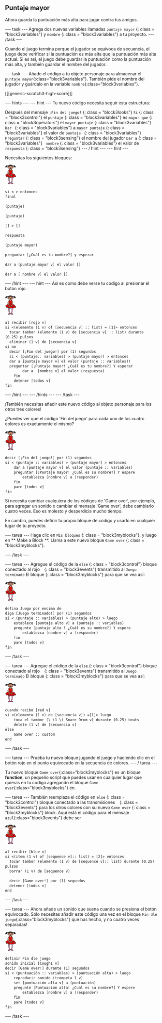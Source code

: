 ## Puntaje mayor

Ahora guarda la puntuación más alta para jugar contra tus amigos.

\--- task \--- Agrega dos nuevas variables llamadas ` puntaje mayor ` {: class = "block3variables"} y ` nombre ` {: class = "block3variables"} a tu proyecto. \--- /task \---

Cuando el juego termina porque el jugador se equivoca de secuencia, el juego debe verificar si la puntuación es más alta que la puntuación más alta actual. Si es así, el juego debe guardar la puntuación como la puntuación más alta, y también guardar el nombre del jugador.

\--- task \--- Añade el código a tu objeto personaje para almacenar el `puntaje mayor`{:class="block3variables"}. También pide el nombre del jugador y guárdalo en la variable `nombre`{:class="block3variables"}.

[[[generic-scratch3-high-score]]]

\--- hints \--- \--- hint \--- Tu nuevo código necesita seguir esta estructura:

Después del mensaje ` ¡Fin del juego! ` {: class = "block3looks"} ` Si ` {: class = "block3control"} el ` puntaje ` {: class = "block3variables"} es ` mayor que ` {: class = "block3operators"} el ` mayor puntaje ` {: class = "block3variables"} `Dar ` {: class = "block3variables"} a ` mayor puntaje ` {: class = "block3variables"} el valor de `puntaje ` {: class = "block3variables"} ` Preguntar ` {: class = "block3sensing"} el nombre del jugador ` Dar a ` {: class = "block3variables"} ` nombre` {: class = "block3variables"} el valor de ` respuesta ` {: class = "block3sensing"} \--- / hint \--- \--- hint \---

Necesitas los siguientes bloques:

![bailarina](images/ballerina.png)

```blocks3
si < > entonces
final

(puntaje)

(puntaje)

[] > []

respuesta

(puntaje mayor)

preguntar [¿Cuál es tu nombre?] y esperar

dar a [puntaje mayor v] el valor [] 

dar a [ nombre v] el valor [] 
```

\--- /hint \--- \--- hint \--- Así es como debe verse tu código al presionar el botón rojo:

![bailarina](images/ballerina.png)

```blocks3
al recibir [rojo v]
si <(elemento (1 v) of [secuencia v] :: list) = [1]> entonces 
  tocar tambor (elemento (1 v) de [secuencia v] :: list) durante (0.25) pulsos
  eliminar (1 v) de [secuencia v]
si no
  decir [¡Fin del juego!] por (1) segundos
  si < (puntaje:: variables) > (puntaje mayor) > entonces
  dar a [puntaje mayor v] el valor (puntaje :: variables)!
  preguntar [¡Puntaje mayor! ¿Cuál es tu nombre?] Y esperar
        dar a  [nombre v] el valor (respuesta)
    fin
    detener [todos v]
fin
```

\--- /hint \--- \--- /hints \--- \--- /task \---

¡También necesitas añadir este nuevo código al objeto personaje para los otros tres colores!

¿Puedes ver que el código 'Fin del juego' para cada uno de los cuatro colores es exactamente el mismo?

![bailarina](images/ballerina.png)

```blocks3
decir [¡Fin del juego!] por (1) segundos
si < (puntaje :: variables) > (puntaje mayor) > entonces
    dar a [puntaje mayor v] el valor (puntaje :: variables)
    preguntar [¡Puntaje mayor! ¿Cuál es su nombre?] Y espere
        establezca [nombre v] a (responder)
    fin
    pare [todos v]
fin
```

Si necesita cambiar cualquiera de los códigos de 'Game over', por ejemplo, para agregar un sonido o cambiar el mensaje 'Game over', debe cambiarlo cuatro veces. Eso es molesto y desperdicia mucho tiempo.

En cambio, puedes definir tu propio bloque de código y usarlo en cualquier lugar de tu proyecto.

\--- tarea \--- Haga clic en ` Mis bloques ` {: class = "block3myblocks"}, y luego en ** Make a Block **. Llama a este nuevo bloque ` Game over ` {: class = "block3myblocks"}.

\--- /task \---

\--- tarea \--- Agregue el código de la ` else ` {: class = "block3control"} bloque conectado al rojo ` ` {: class = "block3events"} transmitido al ` Juego terminado ` El bloque {: class = "block3myblocks"} para que se vea así:

![bailarina](images/ballerina.png)

```blocks3
defina Juego por encima de
diga [Juego terminado!] por (1) segundos
si < (puntaje :: variables) > (puntaje alto) > luego
    establece [puntaje alto v] a (puntaje :: variables)
    pregunte [puntaje alto ! ¿Cuál es su nombre?] Y espere
        establezca [nombre v] a (responder)
    fin
    pare [todos v]
fin
```

\--- /task \---

\--- tarea \--- Agregue el código de la ` else ` {: class = "block3control"} bloque conectado al rojo ` ` {: class = "block3events"} transmitido al ` Juego terminado ` El bloque {: class = "block3myblocks"} para que se vea así:

![bailarina](images/ballerina.png)

```blocks3
cuando recibo [red v]
si <(elemento (1 v) de [secuencia v]) =[1]> luego
    toca el tambor (\ (1 \) Snare Drum v) durante (0.25) beats
    delete (1 v) de [secuencia v]
else
    Game over :: custom
end
```

\--- /task \---

\--- tarea \--- Prueba tu nuevo bloque jugando el juego y haciendo clic en el botón rojo en el punto equivocado en la secuencia de colores. \--- / tarea \---

Tu nuevo bloque `Game over`{:class="block3myblocks"} es un bloque **function**, un pequeño script que puedes usar en cualquier lugar que quieras en tu código agregando el bloque `Game over`{:class="block3myblocks"} en.

\--- tarea \--- También reemplaza el código en ` else ` {: class = "block3control"} bloque conectado a las transmisiones ` ` {: class = "block3events"} para los otros colores con su nuevo ` Game over ` {: class = "block3myblocks"} block. Aquí está el código para el mensaje `azul`{:class="block3events"} debe ser

![bailarina](images/ballerina.png)

```blocks3
al recibir [blue v]
si <(item (1 v) of [sequence v]:: list) = [2]> entonces 
  tocar tambor (elemento (1 v) de [sequence v]:: list) durante (0.25) pulsos
  borrar (1 v) de [sequence v]

  decir [Game over!] por (1) segundos
  detener [todos v]
end
```

\--- /task \---

\--- tarea \--- Ahora añade un sonido que suena cuando se presiona el botón equivocado. Sólo necesitas añadir este código una vez en el bloque `Fin dle juego`{:class="block3myblocks"} que has hecho, y no cuatro veces separadas!

![bailarina](images/ballerina.png)

```blocks3
definir Fin dle juego
sonido inicial [Cough1 v]
decir [Game over!] durante (1) segundos
si < (puntuación :: variables) > (puntuación alta) > luego
    reproducir sonido (trompeta 1 v)
    set [puntuación alta v] a (puntuación)
    pregunte [Puntuación alta! ¿Cuál es su nombre?] Y espere
        establezca [nombre v] a (responder)
    fin
    pare [todos v]
fin
```

\--- /task \---